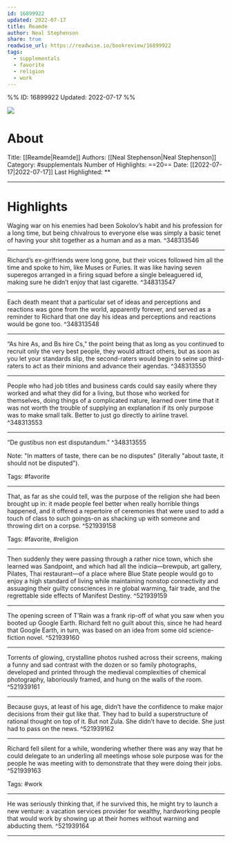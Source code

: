 ```yaml
---
id: 16899922
updated: 2022-07-17
title: Reamde
author: Neal Stephenson
share: true
readwise_url: https://readwise.io/bookreview/16899922
tags:
  - supplementals
  - favorite
  - religion
  - work
---
```


%%
ID: 16899922
Updated: 2022-07-17
%%

![]( https://images-na.ssl-images-amazon.com/images/I/418K74hedLL._SL500_.jpg)

# About
Title: [[Reamde|Reamde]]
Authors: [[Neal Stephenson|Neal Stephenson]]
Category: #supplementals
Number of Highlights: ==20==
Date: [[2022-07-17|2022-07-17]]
Last Highlighted: **

---

# Highlights

Waging war on his enemies had been Sokolov’s habit and his profession for a long time, but being chivalrous to everyone else was simply a basic tenet of having your shit together as a human and as a man. ^348313546

---
Richard’s ex-girlfriends were long gone, but their voices followed him all the time and spoke to him, like Muses or Furies. It was like having seven superegos arranged in a firing squad before a single beleaguered id, making sure he didn’t enjoy that last cigarette. ^348313547

---
Each death meant that a particular set of ideas and perceptions and reactions was gone from the world, apparently forever, and served as a reminder to Richard that one day his ideas and perceptions and reactions would be gone too. ^348313548

---
“As hire As, and Bs hire Cs,” the point being that as long as you continued to recruit only the very best people, they would attract others, but as soon as you let your standards slip, the second-raters would begin to seine up third-raters to act as their minions and advance their agendas. ^348313550

---
People who had job titles and business cards could say easily where they worked and what they did for a living, but those who worked for themselves, doing things of a complicated nature, learned over time that it was not worth the trouble of supplying an explanation if its only purpose was to make small talk. Better to just go directly to airline travel. ^348313553

---
“De gustibus non est disputandum.” ^348313555

Note: "In matters of taste, there can be no disputes" (literally "about taste, it should not be disputed").

Tags: #favorite

---
That, as far as she could tell, was the purpose of the religion she had been brought up in: it made people feel better when really horrible things happened, and it offered a repertoire of ceremonies that were used to add a touch of class to such goings-on as shacking up with someone and throwing dirt on a corpse. ^521939158

Tags: #favorite, #religion

---
Then suddenly they were passing through a rather nice town, which she learned was Sandpoint, and which had all the indicia—brewpub, art gallery, Pilates, Thai restaurant—of a place where Blue State people would go to enjoy a high standard of living while maintaining nonstop connectivity and assuaging their guilty consciences in re global warming, fair trade, and the regrettable side effects of Manifest Destiny. ^521939159

---
The opening screen of T’Rain was a frank rip-off of what you saw when you booted up Google Earth. Richard felt no guilt about this, since he had heard that Google Earth, in turn, was based on an idea from some old science-fiction novel. ^521939160

---
Torrents of glowing, crystalline photos rushed across their screens, making a funny and sad contrast with the dozen or so family photographs, developed and printed through the medieval complexities of chemical photography, laboriously framed, and hung on the walls of the room. ^521939161

---
Because guys, at least of his age, didn’t have the confidence to make major decisions from their gut like that. They had to build a superstructure of rational thought on top of it. But not Zula. She didn’t have to decide. She just had to pass on the news. ^521939162

---
Richard fell silent for a while, wondering whether there was any way that he could delegate to an underling all meetings whose sole purpose was for the people he was meeting with to demonstrate that they were doing their jobs. ^521939163

Tags: #work

---
He was seriously thinking that, if he survived this, he might try to launch a new venture: a vacation services provider for wealthy, hardworking people that would work by showing up at their homes without warning and abducting them. ^521939164

---